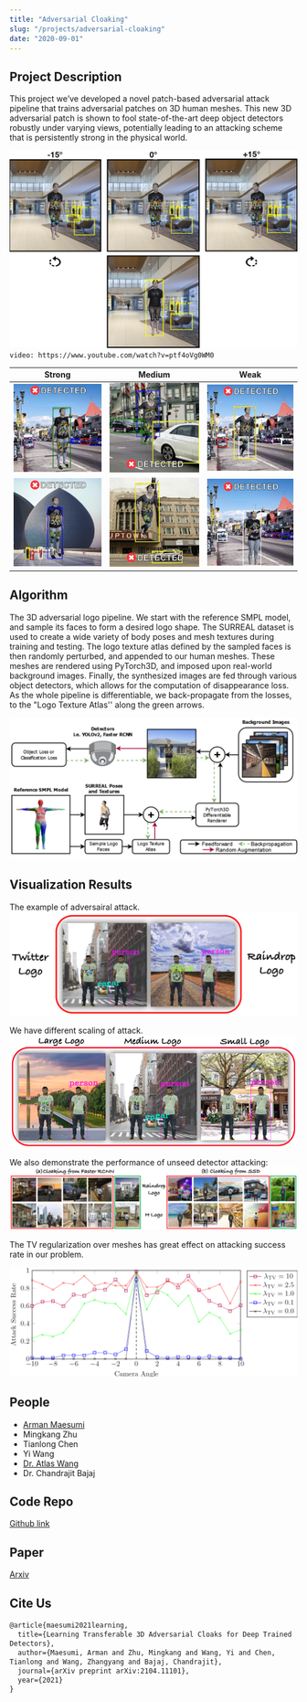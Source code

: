 ```yaml
---
title: "Adversarial Cloaking"
slug: "/projects/adversarial-cloaking"
date: "2020-09-01"
---
```


## Project Description

This project we’ve developed a novel patch-based adversarial attack pipeline that trains adversarial patches on 3D human meshes. This new 3D adversarial patch is shown to fool state-of-the-art deep object detectors robustly under varying views, potentially leading to an attacking scheme that is persistently strong in the physical world.

![banner](../../../images/projects/adversarial_cloaking/canvas.png)
</br>
`video: https://www.youtube.com/watch?v=ptf4oVg0WM0`

<div align="center">
  
| Strong | Medium | Weak |
|--------------|-----------|------------|
| ![demo example](../../../images/projects/adversarial_cloaking/demo_video_med.gif) | ![demo example](../../../images/projects/adversarial_cloaking/demo_video2_med.gif)    | ![demo example](../../../images/projects/adversarial_cloaking/demo_video3_med.gif)       |
| ![demo example](../../../images/projects/adversarial_cloaking/demo_video4_med.gif)      | ![demo example](../../../images/projects/adversarial_cloaking/demo_video5_med.gif) | ![demo example](../../../images/projects/adversarial_cloaking/demo_video6_med.gif) |

</div>

## Algorithm

The 3D adversarial logo pipeline. We start with the reference SMPL  model, and sample its faces to form a desired logo shape. The SURREAL  dataset is used to create a wide variety of body poses and mesh textures during training and testing. The logo texture atlas defined by the sampled faces is then randomly perturbed, and appended to our human meshes. These meshes are rendered using PyTorch3D, and imposed upon real-world background images. Finally, the synthesized images are fed through various object detectors, which allows for the computation of disappearance loss. As the whole pipeline is differentiable, we back-propagate from the losses, to the "Logo Texture Atlas'' along the green arrows.

![pipeline](../../../images/projects/adversarial_cloaking/pipeline.png)

## Visualization Results

The example of adversairal attack.
![logo](../../../images/projects/adversarial_cloaking/extra_logo.png)

We have different scaling of attack.
![size](../../../images/projects/adversarial_cloaking/logo_size.png)

We also demonstrate the performance of unseed detector attacking:
![samples](../../../images/projects/adversarial_cloaking/samples.png)


The TV regularization over meshes has great effect on attacking success rate in our problem.

![tvloss](../../../images/projects/adversarial_cloaking/TV_loss.png)


## People

*   [Arman Maesumi](https://armanmaesumi.github.io/)
*   Mingkang Zhu
*   Tianlong Chen
*   Yi Wang
*   [Dr. Atlas Wang](https://vita-group.github.io/)
*   Dr. Chandrajit Bajaj

## Code Repo

[Github link](https://github.com/CVC-Lab/3D_ADV_Mesh_pytorch3d)

## Paper

[Arxiv](https://arxiv.org/abs/2104.11101)

## Cite Us

```
@article{maesumi2021learning,
  title={Learning Transferable 3D Adversarial Cloaks for Deep Trained Detectors},
  author={Maesumi, Arman and Zhu, Mingkang and Wang, Yi and Chen, Tianlong and Wang, Zhangyang and Bajaj, Chandrajit},
  journal={arXiv preprint arXiv:2104.11101},
  year={2021}
}
```
